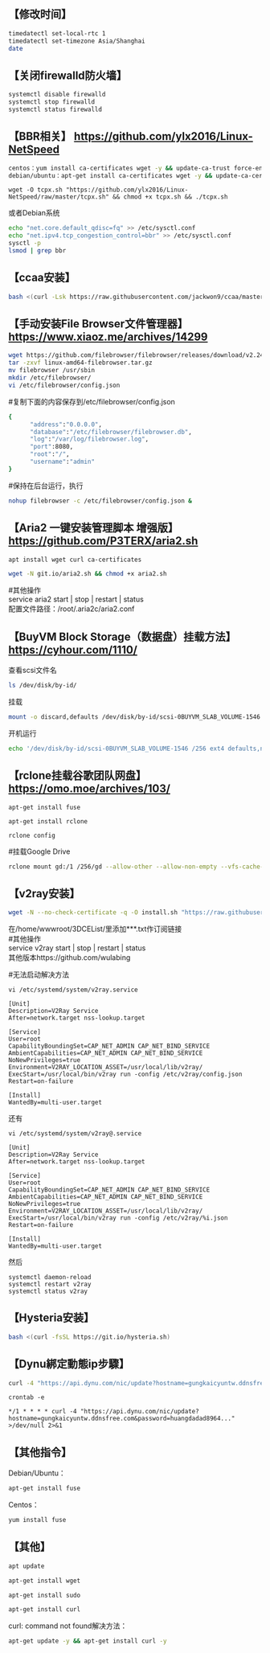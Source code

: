 ##   【修改时间】  
```bash
timedatectl set-local-rtc 1
timedatectl set-timezone Asia/Shanghai
date
```

  
##   【关闭firewalld防火墙】  
```bash
systemctl disable firewalld
systemctl stop firewalld
systemctl status firewalld
```

  
##   【BBR相关】 https://github.com/ylx2016/Linux-NetSpeed   
```bash
centos：yum install ca-certificates wget -y && update-ca-trust force-enable
debian/ubuntu：apt-get install ca-certificates wget -y && update-ca-certificates
```
```
wget -O tcpx.sh "https://github.com/ylx2016/Linux-NetSpeed/raw/master/tcpx.sh" && chmod +x tcpx.sh && ./tcpx.sh
```
或者Debian系统  
```bash
echo "net.core.default_qdisc=fq" >> /etc/sysctl.conf
echo "net.ipv4.tcp_congestion_control=bbr" >> /etc/sysctl.conf
sysctl -p
lsmod | grep bbr
```  

   
##   【ccaa安装】  
```bash
bash <(curl -Lsk https://raw.githubusercontent.com/jackwon9/ccaa/master/ccaa.sh)
``` 
 
   
##   【手动安装File Browser文件管理器】 https://www.xiaoz.me/archives/14299  
```bash
wget https://github.com/filebrowser/filebrowser/releases/download/v2.24.2/linux-amd64-filebrowser.tar.gz
tar -zxvf linux-amd64-filebrowser.tar.gz
mv filebrowser /usr/sbin
mkdir /etc/filebrowser/
vi /etc/filebrowser/config.json
```
#复制下面的内容保存到/etc/filebrowser/config.json  
```bash
{
      "address":"0.0.0.0",
      "database":"/etc/filebrowser/filebrowser.db",
      "log":"/var/log/filebrowser.log",
      "port":8080,
      "root":"/",
      "username":"admin"
}
```
#保持在后台运行，执行  
```bash
nohup filebrowser -c /etc/filebrowser/config.json &
```

  
##   【Aria2 一键安装管理脚本 增强版】  https://github.com/P3TERX/aria2.sh       
```bash
apt install wget curl ca-certificates
```

```bash
wget -N git.io/aria2.sh && chmod +x aria2.sh
```

#其他操作  
service aria2 start | stop | restart | status  
配置文件路径：/root/.aria2c/aria2.conf  
  
  
##   【BuyVM Block Storage（数据盘）挂载方法】  https://cyhour.com/1110/  
查看scsi文件名
```bash
ls /dev/disk/by-id/
```

挂载
```bash
mount -o discard,defaults /dev/disk/by-id/scsi-0BUYVM_SLAB_VOLUME-1546 /256
```

开机运行
```bash
echo '/dev/disk/by-id/scsi-0BUYVM_SLAB_VOLUME-1546 /256 ext4 defaults,nofail,discard 0 0' | sudo tee -a /etc/fstab
```

## 【rclone挂载谷歌团队网盘】  https://omo.moe/archives/103/  
```
apt-get install fuse
```
```
apt-get install rclone
```
```
rclone config
```
#挂载Google Drive  
```bash
rclone mount gd:/1 /256/gd --allow-other --allow-non-empty --vfs-cache-mode writes & df -h
```
     
     
## 【v2ray安装】     
```bash
wget -N --no-check-certificate -q -O install.sh "https://raw.githubusercontent.com/jackwon9/v2ray/main/install.sh" && chmod +x install.sh && bash install.sh
```
在/home/wwwroot/3DCEList/里添加***.txt作订阅链接  
#其他操作  
service v2ray start | stop | restart | status  
其他版本https://github.com/wulabing

#无法启动解决方法
```
vi /etc/systemd/system/v2ray.service
```
```
[Unit]
Description=V2Ray Service
After=network.target nss-lookup.target

[Service]
User=root
CapabilityBoundingSet=CAP_NET_ADMIN CAP_NET_BIND_SERVICE
AmbientCapabilities=CAP_NET_ADMIN CAP_NET_BIND_SERVICE
NoNewPrivileges=true
Environment=V2RAY_LOCATION_ASSET=/usr/local/lib/v2ray/
ExecStart=/usr/local/bin/v2ray run -config /etc/v2ray/config.json
Restart=on-failure

[Install]
WantedBy=multi-user.target
```
还有
```
vi /etc/systemd/system/v2ray@.service
```
```
[Unit]
Description=V2Ray Service
After=network.target nss-lookup.target

[Service]
User=root
CapabilityBoundingSet=CAP_NET_ADMIN CAP_NET_BIND_SERVICE
AmbientCapabilities=CAP_NET_ADMIN CAP_NET_BIND_SERVICE
NoNewPrivileges=true
Environment=V2RAY_LOCATION_ASSET=/usr/local/lib/v2ray/
ExecStart=/usr/local/bin/v2ray run -config /etc/v2ray/%i.json
Restart=on-failure

[Install]
WantedBy=multi-user.target
```
然后
```
systemctl daemon-reload
systemctl restart v2ray
systemctl status v2ray
```


## 【Hysteria安装】 
```bash
bash <(curl -fsSL https://git.io/hysteria.sh)
```

##   【Dynu綁定動態ip步驟】 
```bash
curl -4 "https://api.dynu.com/nic/update?hostname=gungkaicyuntw.ddnsfree.com&password=huangdadad8964..."
```
```
crontab -e
```
```
*/1 * * * * curl -4 "https://api.dynu.com/nic/update?hostname=gungkaicyuntw.ddnsfree.com&password=huangdadad8964..." >/dev/null 2>&1
```

## 【其他指令】  
Debian/Ubuntu：  
```bash
apt-get install fuse
```

Centos：  
```bash
yum install fuse
```
## 【其他】
```bash
apt update
```

```bash
apt-get install wget
```
```bash
apt-get install sudo
```
```bash
apt-get install curl
```

curl: command not found解决方法：
```bash
apt-get update -y && apt-get install curl -y
```
